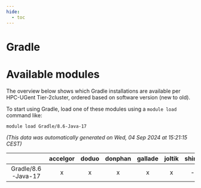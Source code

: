 ```yaml
---
hide:
  - toc
---
```


Gradle
======

# Available modules


The overview below shows which Gradle installations are available per HPC-UGent Tier-2cluster, ordered based on software version (new to old).

To start using Gradle, load one of these modules using a `module load` command like:

```shell
module load Gradle/8.6-Java-17
```

*(This data was automatically generated on Wed, 04 Sep 2024 at 15:21:15 CEST)*  

| |accelgor|doduo|donphan|gallade|joltik|shinx|skitty|
| :---: | :---: | :---: | :---: | :---: | :---: | :---: | :---: |
|Gradle/8.6-Java-17|x|x|x|x|x|-|x|
